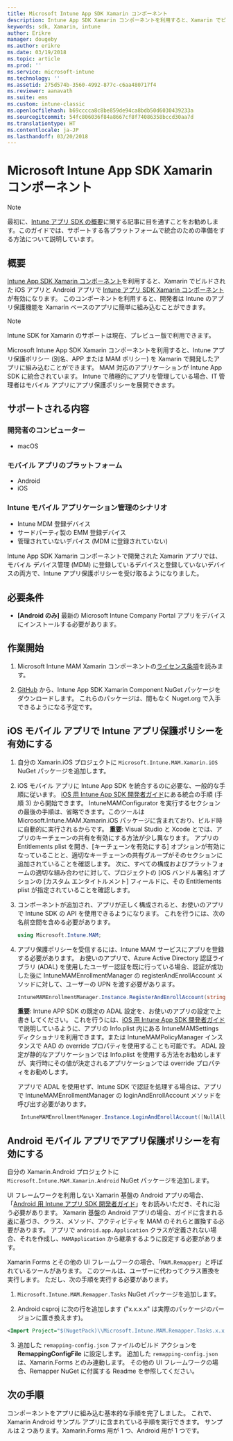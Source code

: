 ```yaml
---
title: Microsoft Intune App SDK Xamarin コンポーネント
description: Intune App SDK Xamarin コンポーネントを利用すると、Xamarin でビルドされた iOS アプリと Android アプリで Intune アプリ保護ポリシーが有効になります。
keywords: sdk, Xamarin, intune
author: Erikre
manager: dougeby
ms.author: erikre
ms.date: 03/19/2018
ms.topic: article
ms.prod: ''
ms.service: microsoft-intune
ms.technology: ''
ms.assetid: 275d574b-3560-4992-877c-c6aa480717f4
ms.reviewer: aanavath
ms.suite: ems
ms.custom: intune-classic
ms.openlocfilehash: b69cccca8c8be859de94ca8bdb50d6030439233a
ms.sourcegitcommit: 54fc806036f84a8667cf8f74086358bccd30aa7d
ms.translationtype: HT
ms.contentlocale: ja-JP
ms.lasthandoff: 03/20/2018
---
```

# <a name="microsoft-intune-app-sdk-xamarin-component"></a>Microsoft Intune App SDK Xamarin コンポーネント

> [!NOTE]
> 最初に、[Intune アプリ SDK の概要](app-sdk-get-started.md)に関する記事に目を通すことをお勧めします。このガイドでは、サポートする各プラットフォームで統合のための準備をする方法について説明しています。

## <a name="overview"></a>概要
[Intune App SDK Xamarin コンポーネント](https://github.com/msintuneappsdk/intune-app-sdk-xamarin)を利用すると、Xamarin でビルドされた iOS アプリと Android アプリで [Intune アプリ SDK Xamarin コンポーネント](/intune-classic/deploy-use/protect-app-data-using-mobile-app-management-policies-with-microsoft-intune)が有効になります。 このコンポーネントを利用すると、開発者は Intune のアプリ保護機能を Xamarin ベースのアプリに簡単に組み込むことができます。

> [!NOTE]
> Intune SDK for Xamarin のサポートは現在、プレビュー版で利用できます。 

Microsoft Intune App SDK Xamarin コンポーネントを利用すると、Intune アプリ保護ポリシー (別名、APP または MAM ポリシー) を Xamarin で開発したアプリに組み込むことができます。 MAM 対応のアプリケーションが Intune App SDK に統合されています。 Intune で積極的にアプリを管理している場合、IT 管理者はモバイル アプリにアプリ保護ポリシーを展開できます。

## <a name="whats-supported"></a>サポートされる内容

### <a name="developer-machines"></a>開発者のコンピューター
* macOS


### <a name="mobile-app-platforms"></a>モバイル アプリのプラットフォーム
* Android
* iOS


### <a name="intune-mobile-application-management-scenarios"></a>Intune モバイル アプリケーション管理のシナリオ

* Intune MDM 登録デバイス
* サードパーティ製の EMM 登録デバイス
* 管理されていないデバイス (MDM に登録されていない)

Intune App SDK Xamarin コンポーネントで開発された Xamarin アプリでは、モバイル デバイス管理 (MDM) に登録しているデバイスと登録していないデバイスの両方で、Intune アプリ保護ポリシーを受け取るようになりました。

## <a name="prerequisites"></a>必要条件

* **[Android のみ]** 最新の Microsoft Intune Company Portal アプリをデバイスにインストールする必要があります。

## <a name="get-started"></a>作業開始

1. Microsoft Intune MAM Xamarin コンポーネントの[ライセンス条項](https://github.com/msintuneappsdk/intune-app-sdk-xamarin/blob/master/Microsoft%20License%20Terms%20Intune%20App%20SDK%20Xamarin%20Component.pdf)を読みます。

2.  [GitHub](https://github.com/msintuneappsdk/intune-app-sdk-xamarin) から、Intune App SDK Xamarin Component NuGet パッケージをダウンロードします。 これらのパッケージは、間もなく Nuget.org で入手できるようになる予定です。  

## <a name="enabling-intune-app-protection-polices-in-your-ios-mobile-app"></a>iOS モバイル アプリで Intune アプリ保護ポリシーを有効にする
1. 自分の Xamarin.iOS プロジェクトに `Microsoft.Intune.MAM.Xamarin.iOS` NuGet パッケージを追加します。
2.  iOS モバイル アプリに Intune App SDK を統合するのに必要な、一般的な手順に従います。 [iOS 用 Intune App SDK 開発者ガイド](app-sdk-ios.md#build-the-sdk-into-your-mobile-app)にある統合の手順 (手順 3) から開始できます。 IntuneMAMConfigurator を実行するセクションの最後の手順は、省略できます。このツールは Microsoft.Intune.MAM.Xamarin.iOS パッケージに含まれており、ビルド時に自動的に実行されるからです。
    **重要**: Visual Studio と Xcode とでは、アプリのキーチェーンの共有を有効にする方法が少し異なります。 アプリの Entitlements plist を開き、[キーチェーンを有効にする] オプションが有効になっていることと、適切なキーチェーンの共有グループがそのセクションに追加されていることを確認します。 次に、すべての構成およびプラットフォームの適切な組み合わせに対して、プロジェクトの [iOS バンドル署名] オプションの [カスタム エンタイトルメント] フィールドに、その Entitlements plist が指定されていることを確認します。
3.  コンポーネントが追加され、アプリが正しく構成されると、お使いのアプリで Intune SDK の API を使用できるようになります。 これを行うには、次の名前空間を含める必要があります。

      ```csharp
      using Microsoft.Intune.MAM;
      ```
4. アプリ保護ポリシーを受信するには、Intune MAM サービスにアプリを登録する必要があります。 お使いのアプリで、Azure Active Directory 認証ライブラリ (ADAL) を使用したユーザー認証を既に行っている場合、認証が成功した後に IntuneMAMEnrollmentManager の registerAndEnrollAccount メソッドに対して、ユーザーの UPN を渡す必要があります。
      ```csharp
      IntuneMAMEnrollmentManager.Instance.RegisterAndEnrollAccount(string identity);
      ```
      **重要**: Intune APP SDK の既定の ADAL 設定を、お使いのアプリの設定で上書きしてください。 これを行うには、[iOS 用 Intune App SDK 開発者ガイド](app-sdk-ios.md#configure-settings-for-the-intune-app-sdk)で説明しているように、アプリの Info.plist 内にある IntuneMAMSettings ディクショナリを利用できます。または IntuneMAMPolicyManager インスタンスで AAD の override プロパティを使用することも可能です。 ADAL 設定が静的なアプリケーションでは Info.plist を使用する方法をお勧めしますが、実行時にその値が決定されるアプリケーションでは override プロパティをお勧めします。 
      
      アプリで ADAL を使用せず、Intune SDK で認証を処理する場合は、アプリで IntuneMAMEnrollmentManager の loginAndEnrollAccount メソッドを呼び出す必要があります。
      ```csharp
       IntuneMAMEnrollmentManager.Instance.LoginAndEnrollAccount([NullAllowed] string identity);
      ```

## <a name="enabling-app-protection-policies-in-your-android-mobile-app"></a>Android モバイル アプリでアプリ保護ポリシーを有効にする
自分の Xamarin.Android プロジェクトに `Microsoft.Intune.MAM.Xamarin.Android` NuGet パッケージを追加します。

UI フレームワークを利用しない Xamarin 基盤の Android アプリの場合、「[Android 用 Intune アプリ SDK 開発者ガイド](app-sdk-android.md)」をお読みいただき、それに沿う必要があります。 Xamarin 基盤の Android アプリの場合、ガイドに含まれる[表](app-sdk-android.md#replace-classes-methods-and-activities-with-their-mam-equivalent)に基づき、クラス、メソッド、アクティビティを MAM のそれらと置換する必要があります。 アプリで `android.app.Application` クラスが定義されない場合、それを作成し、`MAMApplication` から継承するように設定する必要があります。

Xamarin Forms とその他の UI フレームワークの場合、「`MAM.Remapper`」と呼ばれているツールがあります。 このツールは、ユーザーに代わってクラス置換を実行します。 ただし、次の手順を実行する必要があります。

1.  `Microsoft.Intune.MAM.Remapper.Tasks` NuGet パッケージを追加します。

2.  Android csproj に次の行を追加します ("x.x.x.x" は実際のパッケージのバージョンに置き換えます)。
  ```xml
 <Import Project="$(NugetPack)\\Microsoft.Intune.MAM.Remapper.Tasks.x.x.x.x\\build\\MonoAndroid10\\Microsoft.Intune.MAM.Remapper.targets" />
  ```

3.  追加した `remapping-config.json` ファイルのビルド アクションを **RemappingConfigFile** に設定します。 追加した `remapping-config.json` は、Xamarin.Forms とのみ連動します。 その他の UI フレームワークの場合、Remapper NuGet に付属する Readme を参照してください。

## <a name="next-steps"></a>次の手順

コンポーネントをアプリに組み込む基本的な手順を完了しました。 これで、Xamarin Android サンプル アプリに含まれている手順を実行できます。 サンプルは 2 つあります。Xamarin.Forms 用が 1 つ、Android 用が 1 つです。
